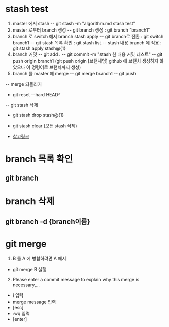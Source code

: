 # stash test
1. master 에서 stash
 -- git stash  -m "algorithm.md stash test"
2. master 로부터 branch 생성
-- git branch 생성 : git branch "branch1"
3. branch 로 switch 해서 branch stash apply
-- git branch로 전환 : git switch branch1
-- git stash 목록 확인 : git stash list
 -- stash 내용 branch 에 적용 : git stash apply stash@{1}
4. branch 커밋
-- git add .
-- git commit -m "stash 한 내용 커밋 테스트"
-- git push origin branch1 (git push origin [브랜치명] github 에 브랜치 생성하지 않았으나 이 명령어로 브랜치까지 생성)
5. branch 를 master 에 merge
-- git merge branch1
-- git push

-- merge 되돌리기
 - git reset --hard HEAD^

-- git stash 삭제
 - git stash drop stash@{1}
 - git stash clear (모든 stash 삭제)

 - [참고링크](https://doing-programming.tistory.com/entry/Git-%EC%9E%91%EC%97%85%ED%95%98%EB%8D%98-%EB%82%B4%EC%9A%A9-%EB%B8%8C%EB%A0%8C%EC%B9%98-%EC%98%AE%EA%B8%B0%EA%B8%B0-Git-Stash)

 # branch 목록 확인
 ## git branch

 # branch 삭제
 ## git branch -d {branch이름}

 # git merge 
 1. B 를 A 에 병합하려면 A 에서 
 - git merge B 실행
 2. Please enter a commit message to explain why this merge is necessary,...
 - i 입력
 - merge message 입력
 - [esc]
 - :wq 입력
 - [enter]